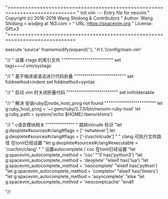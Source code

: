 "=============================================================================
" init.vim --- Entry file for neovim
" Copyright (c) 2016-2019 Wang Shidong & Contributors
" Author: Wang Shidong < wsdjeg at 163.com >
" URL: https://spacevim.org
" License: GPLv3
"=============================================================================

execute 'source' fnamemodify(expand('<sfile>'), ':h').'/config/main.vim'

"//
" 设置 ctags 的索引文件
"""""""""""""""""""""""""
set tags+=~/.vim/systags

"//
" 基于缩进或语法进行代码折叠
"""""""""""""""""""""""""
set foldmethod=indent
set foldmethod=syntax

"//
" 启动 vim 时关闭折叠代码
"""""""""""""""""""""""""
set nofoldenable

"//
" 解决 安装ruby后node_host_prog not found
"""""""""""""""""""""""""
let g:ruby_host_prog = '~/.gem/ruby/2.7.0/bin/neovim-ruby-host'
let g:ruby_path = system('echo $HOME/.rbenv/shims')

"//
" c语言模块相关
""""""""""""""
" 跳转inlcude 标识
"let g:deoplete#sources#clang#flags = ['-Iwhatever']
let g:deoplete#sources#clang#flags = ['-I/usr/inlcude']
"
" clang 可执行文件路径 在toml已经设置
"let g:deoplete#sources#clang#executable = '/usr/bin/clang'
"
" 设置autocomplete / coc 在toml已经设置
"let g:spacevim_autocomplete_method = 'coc'
""if has('python3')
  "let g:spacevim_autocomplete_method = 'deoplete'
"elseif has('lua')
  "let g:spacevim_autocomplete_method = 'neocomplete'
"elseif has('python')
  "let g:spacevim_autocomplete_method = 'completor'
"elseif has('timers')
  "let g:spacevim_autocomplete_method = 'asyncomplete'
"else
  "let g:spacevim_autocomplete_method = 'neocomplcache'
  "endif

"//
